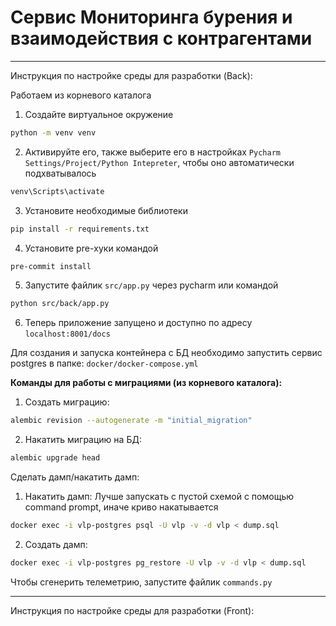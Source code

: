 # Сервис Мониторинга бурения и взаимодействия с контрагентами


-----------------
Инструкция по настройке среды для разработки (Back):

Работаем из корневого каталога

1) Создайте виртуальное окружение

```bash
python -m venv venv
```

2) Активируйте его, также выберите его в настройках
   `Pycharm Settings/Project/Python Intepreter`,
   чтобы оно автоматически подхватывалось

```bash
venv\Scripts\activate
```

3) Установите необходимые библиотеки

```bash
pip install -r requirements.txt
```

4) Установите pre-хуки командой
```bash
pre-commit install
```

5) Запустите файлик `src/app.py` через pycharm или командой

```bash
python src/back/app.py
```

6) Теперь приложение запущено и доступно по адресу `localhost:8001/docs`

Для создания и запуска контейнера с БД необходимо запустить сервис postgres в папке:
`docker/docker-compose.yml`

**Команды для работы с миграциями (из корневого каталога):**

1) Создать миграцию:

```bash
alembic revision --autogenerate -m "initial_migration"
```

2) Накатить миграцию на БД:

```bash
alembic upgrade head
```

Сделать дамп/накатить дамп:

1) Накатить дамп:
   Лучше запускать с пустой схемой с помощью command prompt, иначе криво накатывается

```bash
docker exec -i vlp-postgres psql -U vlp -v -d vlp < dump.sql
```

2) Создать дамп:

```bash
docker exec -i vlp-postgres pg_restore -U vlp -v -d vlp < dump.sql
```

Чтобы сгенерить телеметрию, запустите файлик `commands.py`

------

Инструкция по настройке среды для разработки (Front):
